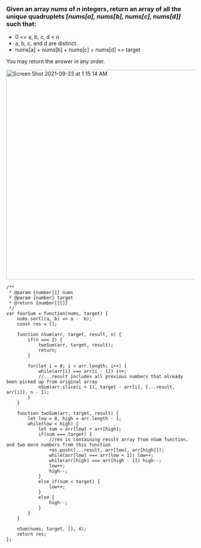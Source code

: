 ### Given an array _nums_ of _n_ integers, return an array of all the **unique** quadruplets _[nums[a], nums[b], nums[c], nums[d]]_ such that:
- 0 <= a, b, c, d < n
- a, b, c, and d are distinct.
- nums[a] + nums[b] + nums[c] + nums[d] == target


You may return the answer in any order.


<img width="559" alt="Screen Shot 2021-09-23 at 1 15 14 AM" src="https://user-images.githubusercontent.com/37787994/134474820-d8d48eb2-0390-42ae-ba30-e9613693a9a2.png">

```JS
/**
 * @param {number[]} nums
 * @param {number} target
 * @return {number[][]}
 */
var fourSum = function(nums, target) {
    nums.sort((a, b) => a -  b);
    const res = [];
    
    function nSum(arr, target, result, n) {
        if(n === 2) {
            twoSum(arr, target, result);
            return;
        }
        
        for(let i = 0; i < arr.length; i++) {
            while(arr[i] === arr[i - 1]) i++;
            //...result includes all previous numbers that already been picked up from original array
            nSum(arr.slice(i + 1), target - arr[i], [...result, arr[i]], n - 1);
        }
    }
    
    function twoSum(arr, target, result) {
        let low = 0, high = arr.length - 1;
        while(low < high) {
            let sum = arr[low] + arr[high];
            if(sum === target) {
                //res is containing result array from nSum function, and two more numbers from this function
                res.push([...result, arr[low], arr[high]]);
                while(arr[low] === arr[low + 1]) low++;
                while(arr[high] === arr[high - 1]) high--;
                low++;
                high--;
            }
            else if(sum < target) {
                low++;
            }
            else {
                high--;
            }
        }
    }
    
    nSum(nums, target, [], 4);
    return res;
};
```
